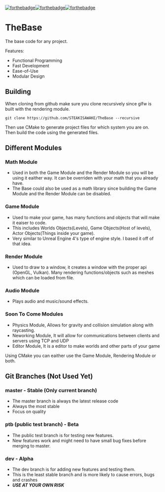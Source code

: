 [![forthebadge](https://forthebadge.com/images/badges/made-with-c.svg)](https://forthebadge.com)[![forthebadge](https://forthebadge.com/images/badges/gluten-free.svg)](https://forthebadge.com)[![forthebadge](https://forthebadge.com/images/badges/built-with-love.svg)](https://forthebadge.com)

# TheBase
The base code for any project.

Features:

* Functional Programming
* Fast Development
* Ease-of-Use
* Modular Design

## Building
 When cloning from github make sure you clone recursively since glfw is built with the rendering module.
 ~~~ 
 git clone https://github.com/STEAKISAWAKE/TheBase --recursive 
 ~~~
 Then use CMake to generate project files for which system you are on.
 Then build the code using the generated files.
 

## Different Modules

 ### Math Module
  * Used in both the Game Module and the Render Module so you will be using it eaither way. It can be overriden with your math that you already have.
  * The Base could also be used as a math library since building the Game Module and the Render Module can be disabled.
 ### Game Module
  * Used to make your game, has many functions and objects that will make it eaiser to code.
  * This includes Worlds Objects(Levels), Game Objects(Host of levels), Actor Objects(Things inside your game).
  * Very similar to Unreal Engine 4's type of engine style. I based it off of that idea.
 ### Render Module
  * Used to draw to a window, it creates a window with the proper api (OpenGL, Vulkan). Many rendering functions/objects such as meshes which can be loaded from file.
 ### Audio Module
  * Plays audio and music/sound effects.

 ### Soon To Come Modules
  * Physics Module, Allows for gravity and collision simulation along with raycasting.
  * Neworking Module, It will allow for communications between clients and servers using TCP and UDP
  * Editor Module, It is a editor to make worlds and other parts of your game

  Using CMake you can eaither use the Game Module, Rendering Module or both.
  
## Git Branches (Not Used Yet)

 ### master - Stable (Only current branch)
  * The master branch is always the latest release code
  * Always the most stable
  * Focus on quality
  
 ### ptb (public test branch) - Beta
  * The public test branch is for testing new features.
  * New features work and might need to have small bug fixes before merging to master.
  
 ### dev - Alpha
  * The dev branch is for adding new features and testing them.
  * This is the least stable branch and is more likely to cause errors, bugs and crashes
  * <b>*USE AT YOUR OWN RISK*</b>
 
  
